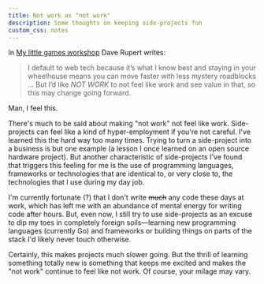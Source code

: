 ```yaml
---
title: Not work as "not work"
description: Some thoughts on keeping side-projects fun
custom_css: notes
---
```


In [My little games workshop](https://daverupert.com/2024/12/my-little-games-workshop/) Dave Rupert writes:

>I default to web tech because it’s what I know best and staying in your wheelhouse means you can move faster with less mystery roadblocks ... But I’d like *NOT WORK* to not feel like work and see value in that, so this may change going forward.

Man, I feel this.

There's much to be said about making "not work" not feel like work. Side-projects can feel like a kind of hyper-employment if you're not careful. I've learned this the hard way too many times. Trying to turn a side-project into a business is but one example (a lesson I once learned on an open source hardware project). But another characteristic of side-projects I've found that triggers this feeling for me is the use of programming languages, frameworks or technologies that are identical to, or very close to, the technologies that I use during my day job.

I'm currently fortunate (?) that I don't write ~~much~~ any code these days at work, which has left me with an abundance of mental energy for writing code after hours. But, even now, I still try to use side-projects as an excuse to dip my toes in completely foreign soils—learning new programming languages (currently Go) and frameworks or building things on parts of the stack I'd likely never touch otherwise.

Certainly, this makes projects much slower going. But the thrill of learning something totally new is something that keeps me excited and makes the "not work" continue to feel like not work. Of course, your milage may vary.
